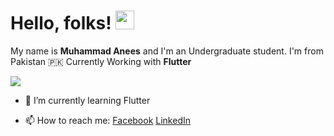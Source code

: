 # Hello, folks! <img src="https://raw.githubusercontent.com/MartinHeinz/MartinHeinz/master/wave.gif" width="30px">


My name is **Muhammad Anees** and I'm an Undergraduate student. I'm from Pakistan 🇵🇰
Currently Working with **Flutter**


<img align="center" src="https://github-readme-stats.vercel.app/api/<top-langs>/?username=<Anees7757>" />

- 🌱 I’m currently learning Flutter

- 📫 How to reach me:
[Facebook](https://www.facebook.com/MuhammadAnees.85)
[LinkedIn](https://www.linkedin.com/anees7757)
